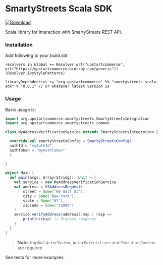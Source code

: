 # SmartyStreets Scala SDK
 [ ![Download](https://api.bintray.com/packages/upstartcommerce/generic/smartystreets-scala-sdk/images/download.svg) ](https://bintray.com/upstartcommerce/generic/smartystreets-scala-sdk/_latestVersion)

Scala library for interaction with SmartyStreets REST API.

### Installation

Add following to your build.sbt
```sbtshell
resolvers in Global += Resolver.url("upstartcommerce", url("https://upstartcommerce.bintray.com/generic"))(Resolver.ivyStylePatterns)

libraryDependencies += "org.upstartcommerce" %% "smartystreets-scala-sdk" % "0.0.1" // or whatever latest version is
```

### Usage

Basic usage is:
```scala
import org.upstartcommerce.smartystreets.SmartyStreetsIntegration
import org.upstartcommerce.smartystreets.common._

class MyAddressVerificationService extends SmartyStreetsIntegration {

  override val smartyStreetsConfig = SmartyStreetsConfig(
  authId = "myAuthId",
  authToken = "myAuthToken"
  )

}
    
object Main {
  def main(args: Array[String]): Unit = {
    val service = new MyAddressVerificationService
    val address = USAddressRequest(
        street = Some("60 Wall St"),
        city = Some("New York"),
        state = Some("NY"),
        zipcode = Some("10005")
    )
    service.verifyAddress(address).map { resp =>
        println(resp) // Process response
    }      
  }  
}
```
>**Note**: Implicit `ActorSystem`, `ActorMaterializer` and `ExecutionContext` are required 

See tests for more examples.
